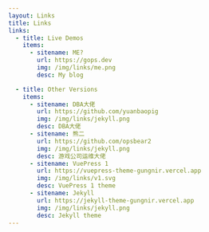 ```yaml
---
layout: Links
title: Links
links:
  - title: Live Demos
    items:
      - sitename: ME?
        url: https://gops.dev
        img: /img/links/me.png
        desc: My blog

  - title: Other Versions
    items:
      - sitename: DBA大佬
        url: https://github.com/yuanbaopig
        img: /img/links/jekyll.png
        desc: DBA大佬
      - sitename: 熊二
        url: https://github.com/opsbear2
        img: /img/links/jekyll.png
        desc: 游戏公司运维大佬
      - sitename: VuePress 1
        url: https://vuepress-theme-gungnir.vercel.app
        img: /img/links/v1.svg
        desc: VuePress 1 theme
      - sitename: Jekyll
        url: https://jekyll-theme-gungnir.vercel.app
        img: /img/links/jekyll.png
        desc: Jekyll theme
---
```

